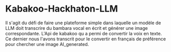 # Kabakoo-Hackhaton-LLM
Il s'agit du défi de faire une plateforme simple dans laquelle un modèle de LLM doit transcrire du bambara vocal en écrit et générer une image correspondante.
L'Api de kabakoo qu a permi de convertir la voix en texte.
Ce dernier nous l'avons transcrit pour le convertir en français de préférence pour chercher une image AI_generated.

